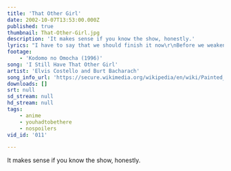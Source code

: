 ```yaml
---
title: 'That Other Girl'
date: 2002-10-07T13:53:00.000Z
published: true
thumbnail: That-Other-Girl.jpg
description: 'It makes sense if you know the show, honestly.'
lyrics: "I have to say that we should finish it now\r\nBefore we weaken 'cause we\r\nalready know this is wrong\r\nI could give in\r\nSometimes I think that I will\r\nDespite the temptation I try to be very strong\r\nIf my reluctance seems a surprise\r\nIt's not 'cause I don't want you\r\nBut I just\r\nKnow I must\r\nHesitate\r\nBecause I still have that\r\nother girl in my head\r\nI still have that other girl in my head\r\n\r\nThere may be ugly rumors\r\nthat I have been lying\r\nThere may be angry tears but\r\nthey're never worth the crying\r\nThat is why\r\nSometimes\r\nI hesitate\r\nBecause I still have that\r\nother girl in my head\r\nI still have that other girl in my head\r\nI still have that other girl in my head"
footage:
    - 'Kodomo no Omocha (1996)'
song: 'I Still Have That Other Girl'
artist: 'Elvis Costello and Burt Bacharach'
song_info_url: 'https://secure.wikimedia.org/wikipedia/en/wiki/Painted_from_Memory'
downloads: []
srt: null
sd_stream: null
hd_stream: null
tags:
    - anime
    - youhadtobethere
    - nospoilers
vid_id: '011'

---
```

It makes sense if you know the show, honestly.